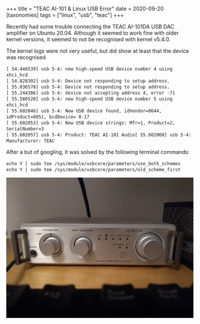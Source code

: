 +++
title = "TEAC AI-101 & Linux USB Error"
date = 2020-09-20
[taxonomies]
tags = ["linux", "usb", "teac"]
+++

Recently had some trouble connecting the TEAC AI-101DA USB DAC amplifier on Ubuntu 20.04.
Although it seemed to work fine with older kernel versions, it seemed to not be recognised with kernel v5.4.0. 

<!-- more -->

The kernel logs were not very useful, but did show at least that the device was recognised.

```
[ 54.448539] usb 5-4: new high-speed USB device number 4 using xhci_hcd
[ 54.828302] usb 5-4: Device not responding to setup address.
[ 55.036578] usb 5-4: Device not responding to setup address.
[ 55.244386] usb 5-4: device not accepting address 4, error -71
[ 55.580520] usb 5-4: new high-speed USB device number 5 using xhci_hcd
[ 55.602046] usb 5-4: New USB device found, idVendor=0644, idProduct=8051, bcdDevice= 0.17
[ 55.602053] usb 5-4: New USB device strings: Mfr=1, Product=2, SerialNumber=3
[ 55.602057] usb 5-4: Product: TEAC AI-101 Audio[ 55.602060] usb 5-4: Manufacturer: TEAC
```

After a but of googling, it was solved by the following terminal commands:

```shell script
echo Y | sudo tee /sys/module/usbcore/parameters/use_both_schemes
echo Y | sudo tee /sys/module/usbcore/parameters/old_scheme_first
```

![TEAC AI-101DA](teac_ai_101da.jpeg)
